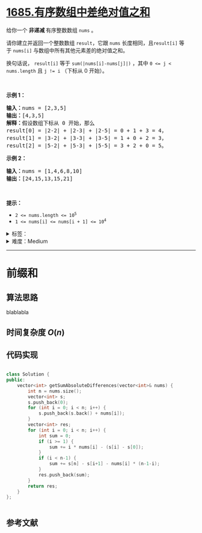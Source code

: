 # [1685.有序数组中差绝对值之和](https://leetcode.cn/problems/sum-of-absolute-differences-in-a-sorted-array/)

<p>给你一个 <strong>非递减 </strong>有序整数数组 <code>nums</code> 。</p>

<p>请你建立并返回一个整数数组<em> </em><code>result</code>，它跟<em> </em><code>nums</code> 长度相同，且<code>result[i]</code> 等于<em> </em><code>nums[i]</code> 与数组中所有其他元素差的绝对值之和。</p>

<p>换句话说， <code>result[i]</code> 等于 <code>sum(|nums[i]-nums[j]|)</code> ，其中 <code>0 <= j < nums.length</code> 且 <code>j != i</code> （下标从 0 开始）。</p>

<p> </p>

<p><strong>示例 1：</strong></p>

<pre>
<b>输入：</b>nums = [2,3,5]
<b>输出：</b>[4,3,5]
<b>解释：</b>假设数组下标从 0 开始，那么
result[0] = |2-2| + |2-3| + |2-5| = 0 + 1 + 3 = 4，
result[1] = |3-2| + |3-3| + |3-5| = 1 + 0 + 2 = 3，
result[2] = |5-2| + |5-3| + |5-5| = 3 + 2 + 0 = 5。
</pre>

<p><strong>示例 2：</strong></p>

<pre>
<b>输入：</b>nums = [1,4,6,8,10]
<b>输出：</b>[24,15,13,15,21]
</pre>

<p> </p>

<p><strong>提示：</strong></p>

<ul>
	<li><code>2 <= nums.length <= 10<sup>5</sup></code></li>
	<li><code>1 <= nums[i] <= nums[i + 1] <= 10<sup>4</sup></code></li>
</ul>

<details>
<summary>标签：</summary>
['数组', '数学', '前缀和']
</details>

<details>
<summary>难度：Medium</summary>
喜欢：29
</details>

---

# 前缀和

## 算法思路

blablabla

## 时间复杂度 $O(n)$

## 代码实现

```cpp []

class Solution {
public:
    vector<int> getSumAbsoluteDifferences(vector<int>& nums) {
        int n = nums.size();
        vector<int> s;
        s.push_back(0);
        for (int i = 0; i < n; i++) {
            s.push_back(s.back() + nums[i]);
        }
        vector<int> res;
        for (int i = 0; i < n; i++) {
            int sum = 0;
            if (i >= 1) {
                sum += i * nums[i] - (s[i] - s[0]);
            }
            if (i < n-1) {
                sum += s[n] - s[i+1] - nums[i] * (n-1-i);
            }
            res.push_back(sum);
        }
        return res;
    }
};
```

```java []

```

## 参考文献
